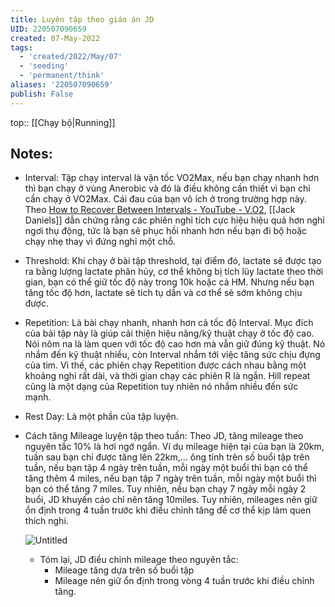 ```yaml
---
title: Luyện tập theo giáo án JD
UID: 220507090659
created: 07-May-2022
tags:
  - 'created/2022/May/07'
  - 'seeding'
  - 'permanent/think'
aliases: '220507090659'
publish: False
---
```

top:: [[Chạy bộ|Running]]

## Notes:

-   Interval: Tập chạy interval là vận tốc VO2Max, nếu bạn chạy nhanh hơn thì bạn chạy ở vùng Anerobic và đó là điều không cần thiết vì bạn chỉ cần chạy ở VO2Max. Cái đau của bạn vô ích ở trong trường hợp này. Theo [How to Recover Between Intervals - YouTube - V.O2](https://www.notion.so/How-to-Recover-Between-Intervals-YouTube-V-O2-53b68a6f06b84533ad8c0d76c89d4605), [[Jack Daniels]] dẫn chứng rằng các phiên nghỉ tích cực hiệu hiệu quả hơn nghỉ ngơi thụ động, tức là bạn sẽ phục hồi nhanh hơn nếu bạn đi bộ hoặc chạy nhẹ thay vì đứng nghỉ một chỗ.
    
-   Threshold: Khi chạy ở bài tập threshold, tại điểm đó, lactate sẽ được tạo ra bằng lượng lactate phân hủy, cơ thể không bị tích lũy lactate theo thời gian, bạn có thể giữ tốc độ này trong 10k hoặc cả HM. Nhưng nếu bạn tăng tốc độ hơn, lactate sẽ tích tụ dần và cơ thể sẽ sớm không chịu được.
    
-   Repetition: Là bài chạy nhanh, nhanh hơn cả tốc độ Interval. Mục đích của bải tập này là giúp cải thiện hiệu năng/kỹ thuật chạy ở tốc độ cao. Nói nôm na là làm quen với tốc độ cao hơn mà vẫn giữ đúng kỹ thuật. Nó nhắm đến kỹ thuật nhiều, còn Interval nhắm tới việc tăng sức chịu đựng của tim. Vì thế, các phiên chạy Repetition được cách nhau bằng một khoảng nghỉ rất dài, và thời gian chạy các phiên R là ngắn. Hill repeat cũng là một dạng của Repetition tuy nhiên nó nhắm nhiều đến sức mạnh.
    
-   Rest Day: Là một phần của tập luyện.
    
-   Cách tăng Mileage luyện tập theo tuần: Theo JD, tăng mileage theo nguyên tắc 10% là hơi ngớ ngẩn. Ví dụ mileage hiện tại của bạn là 20km, tuần sau bạn chỉ được tăng lên 22km,... ông tính trên số buổi tập trên tuần, nếu bạn tập 4 ngày trên tuần, mỗi ngày một buổi thì bạn có thể tăng thêm 4 miles, nếu bạn tập 7 ngày trên tuần, mỗi ngày một buổi thì bạn có thể tăng 7 miles. Tuy nhiên, nếu bạn chạy 7 ngày mỗi ngày 2 buổi, JD khuyến cáo chỉ nên tăng 10miles. Tuy nhiên, mileages nên giữ ổn định trong 4 tuần trước khi điều chỉnh tăng để cơ thể kịp làm quen thích nghi.
    
    ![Untitled](https://s3-us-west-2.amazonaws.com/secure.notion-static.com/55546538-39cd-42b1-9332-05df5ad4e0aa/Untitled.png)
    
    -   Tóm lại, JD điều chỉnh mileage theo nguyên tắc:
        -   Mileage tăng dựa trên số buổi tập
        -   Mileage nên giữ ổn định trong vòng 4 tuần trước khi điều chỉnh tăng.